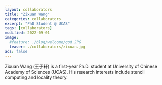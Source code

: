 ```yaml
---
layout: collaborators
title: "Zixuan Wang"
categories: collaborators
excerpt: "PhD Student @ UCAS"
tags: [collaborators]
modified: 2022-09-01
image:
  #feature: ./blog/welcome/god.JPG
  teaser: ./collaborators/zixuan.jpg
ads: false  
---
```

 
Zixuan Wang (王子轩) is a first-year Ph.D. student at  University of Chinese Academy of Sciences (UCAS). His research interests include stencil computing and locality theory.